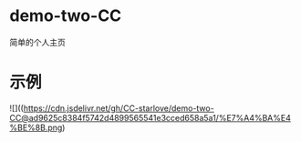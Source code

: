 # demo-two-CC
简单的个人主页
# 示例
![]((https://cdn.jsdelivr.net/gh/CC-starlove/demo-two-CC@ad9625c8384f5742d4899565541e3cced658a5a1/%E7%A4%BA%E4%BE%8B.png)
